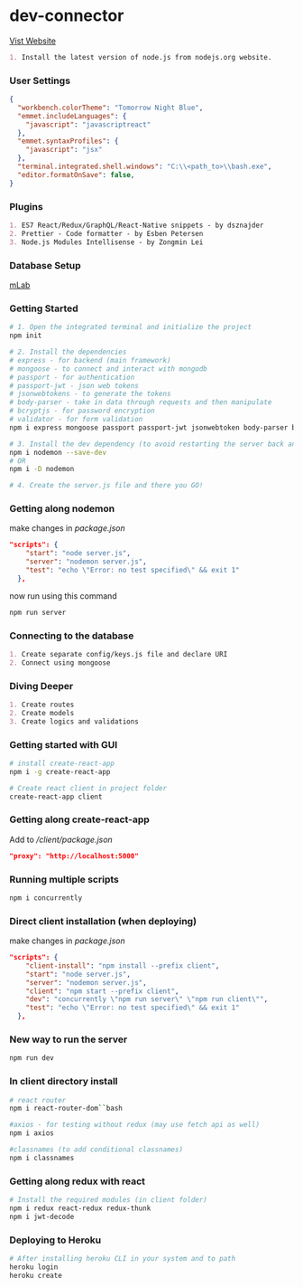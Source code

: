 # dev-connector

[Vist Website](https://stark-oasis-88917.herokuapp.com/)

```markdown
1. Install the latest version of node.js from nodejs.org website.
```

### User Settings
```json
{
  "workbench.colorTheme": "Tomorrow Night Blue",
  "emmet.includeLanguages": {
    "javascript": "javascriptreact"
  },
  "emmet.syntaxProfiles": {
    "javascript": "jsx"
  },
  "terminal.integrated.shell.windows": "C:\\<path_to>\\bash.exe",
  "editor.formatOnSave": false,
}
```

### Plugins
```markdown
1. ES7 React/Redux/GraphQL/React-Native snippets - by dsznajder
2. Prettier - Code formatter - by Esben Petersen
3. Node.js Modules Intellisense - by Zongmin Lei
```

### Database Setup
[mLab](https://mlab.com)

### Getting Started
```bash
# 1. Open the integrated terminal and initialize the project
npm init

# 2. Install the dependencies
# express - for backend (main framework)
# mongoose - to connect and interact with mongodb
# passport - for authentication
# passport-jwt - json web tokens
# jsonwebtokens - to generate the tokens
# body-parser - take in data through requests and then manipulate
# bcryptjs - for password encryption
# validator - for form validation
npm i express mongoose passport passport-jwt jsonwebtoken body-parser bcryptjs validator

# 3. Install the dev dependency (to avoid restarting the server back and again)
npm i nodemon --save-dev
# OR
npm i -D nodemon

# 4. Create the server.js file and there you GO!
```

### Getting along nodemon
make changes in _package.json_
```json
"scripts": {
    "start": "node server.js",
    "server": "nodemon server.js",
    "test": "echo \"Error: no test specified\" && exit 1"
  },
```
now run using this command
```bash
npm run server
```

### Connecting to the database
```markdown
1. Create separate config/keys.js file and declare URI
2. Connect using mongoose
```

### Diving Deeper
```markdown
1. Create routes
2. Create models
3. Create logics and validations
```

### Getting started with GUI
```bash
# install create-react-app
npm i -g create-react-app

# Create react client in project folder
create-react-app client
```

### Getting along create-react-app
Add to _/client/package.json_
```json
"proxy": "http://localhost:5000"
```

### Running multiple scripts
```bash
npm i concurrently
```

### Direct client installation (when deploying)
make changes in _package.json_
```json
"scripts": {
    "client-install": "npm install --prefix client",
    "start": "node server.js",
    "server": "nodemon server.js",
    "client": "npm start --prefix client",
    "dev": "concurrently \"npm run server\" \"npm run client\"",
    "test": "echo \"Error: no test specified\" && exit 1"
  },
```

### New way to run the server
```bash
npm run dev
```

### In client directory install
```bash
# react router
npm i react-router-dom``bash

#axios - for testing without redux (may use fetch api as well)
npm i axios

#classnames (to add conditional classnames)
npm i classnames
```

### Getting along redux with react
```bash
# Install the required modules (in client folder)
npm i redux react-redux redux-thunk
npm i jwt-decode
```

### Deploying to Heroku
```bash
# After installing heroku CLI in your system and to path
heroku login
heroku create
```